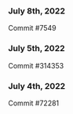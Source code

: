 ### July 8th, 2022

Commit #7549

### July 5th, 2022

Commit #314353


### July 4th, 2022

Commit #72281
